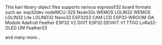 This kari library object files supports various espressif32 board formats such as:
esp32dev
nodeMCU-32S
Node32s
WEMOS LOLIN32
WEMOS LOLIN32 Lite
LOLIND32
Nano32
ESP32S3 CAM LCD
ESP32-WROOM-DA Module
Adafruit Feather ESP32 V2
DOIT ESP32 DEVKIT V1
TTGO LoRa32-OLED
UM FeatherS3

and many more...